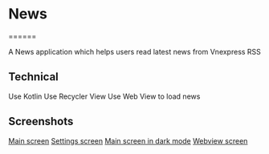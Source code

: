 # News
======

A News application which helps users read latest news from Vnexpress RSS

Technical
---------

Use Kotlin
Use Recycler View
Use Web View to load news

Screenshots
-----------

[Main screen](screenshots/main_screen.jpg "Main screen shows a list of news from VNExpress")
[Settings screen](screenshots/settings_screen.jpg "Allow to switch to dark mode")
[Main screen in dark mode](screenshots/main_screen_dark.jpg "Main screen in dark mode")
[Webview screen](screenshots/webview_dark.jpg "Webview in dark mode")